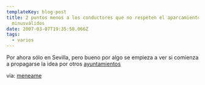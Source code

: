 ```yaml
---
templateKey: blog-post
title: 2 puntos menos a los conductores que no respeten el aparcamiento para
  minusválidos
date: 2007-03-07T19:35:58.066Z
tags:
  - varios
---
```

Por ahora s­ólo en Sevilla, pero bueno por algo se empieza a ver si comienza a propagarse la idea por otros [ayuntamientos](http://www.aytoalmeria.es/)

via: [meneame](http://meneame.net/story/fin-quitan-2-puntos-menos-conductores-no-respetan-aparcamientos-minusvalidos)